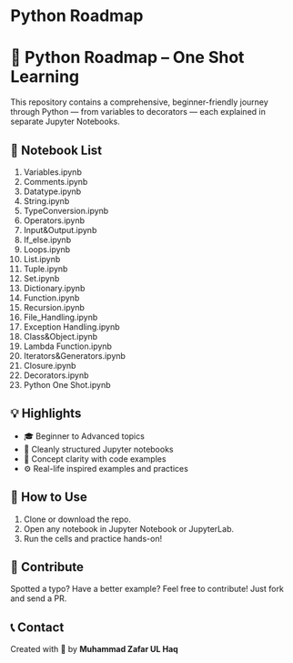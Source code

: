   <h1>Python Roadmap </h1>

  <h1>🐍 Python Roadmap – One Shot Learning</h1>

  <p>This repository contains a comprehensive, beginner-friendly journey through Python — from variables to decorators — each explained in separate Jupyter Notebooks.</p>

  <h2>📂 Notebook List</h2>
  <ol>
    <li>Variables.ipynb</li>
    <li>Comments.ipynb</li>
    <li>Datatype.ipynb</li>
    <li>String.ipynb</li>
    <li>TypeConversion.ipynb</li>
    <li>Operators.ipynb</li>
    <li>Input&amp;Output.ipynb</li>
    <li>If_else.ipynb</li>
    <li>Loops.ipynb</li>
    <li>List.ipynb</li>
    <li>Tuple.ipynb</li>
    <li>Set.ipynb</li>
    <li>Dictionary.ipynb</li>
    <li>Function.ipynb</li>
    <li>Recursion.ipynb</li>
    <li>File_Handling.ipynb</li>
    <li>Exception Handling.ipynb</li>
    <li>Class&amp;Object.ipynb</li>
    <li>Lambda Function.ipynb</li>
    <li>Iterators&amp;Generators.ipynb</li>
    <li>Closure.ipynb</li>
    <li>Decorators.ipynb</li>
    <li>Python One Shot.ipynb</li>
  </ol>

  <h2>💡 Highlights</h2>
  <ul>
    <li>🎓 Beginner to Advanced topics</li>
    <li>📘 Cleanly structured Jupyter notebooks</li>
    <li>🧠 Concept clarity with code examples</li>
    <li>⚙️ Real-life inspired examples and practices</li>
  </ul>

  <h2>🚀 How to Use</h2>
  <ol>
    <li>Clone or download the repo.</li>
    <li>Open any notebook in Jupyter Notebook or JupyterLab.</li>
    <li>Run the cells and practice hands-on!</li>
  </ol>

  <h2>🤝 Contribute</h2>
  <p>Spotted a typo? Have a better example? Feel free to contribute! Just fork and send a PR.</p>

  <h2>📞 Contact</h2>
  <p>Created with 💙 by <strong>Muhammad Zafar UL Haq</strong></p>

</body>

